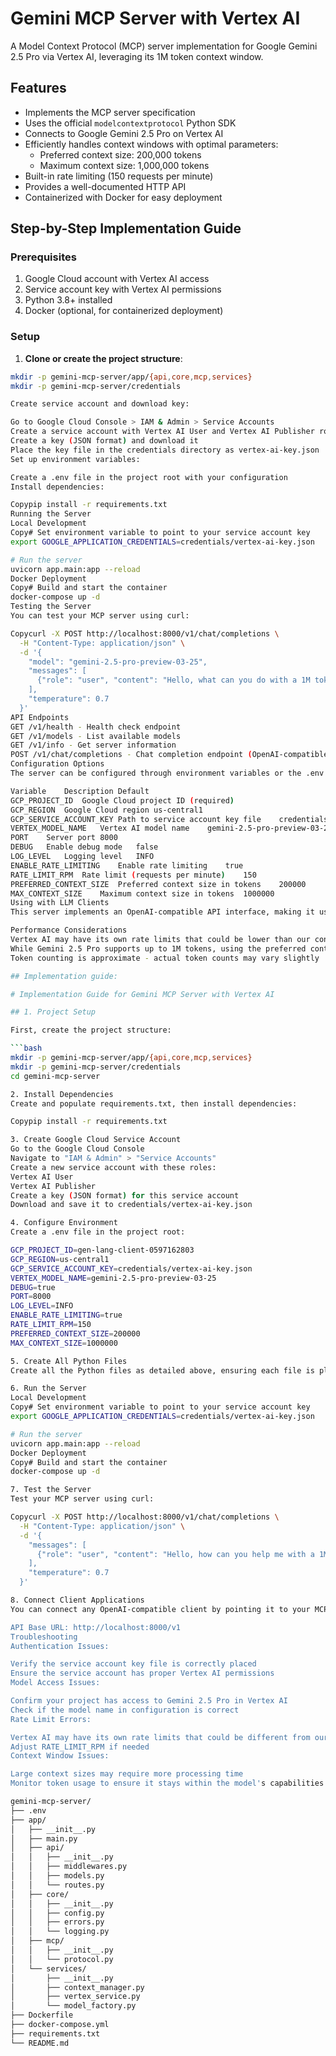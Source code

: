 # Gemini MCP Server with Vertex AI

A Model Context Protocol (MCP) server implementation for Google Gemini 2.5 Pro via Vertex AI, leveraging its 1M token context window.

## Features

- Implements the MCP server specification
- Uses the official `modelcontextprotocol` Python SDK
- Connects to Google Gemini 2.5 Pro on Vertex AI
- Efficiently handles context windows with optimal parameters:
  - Preferred context size: 200,000 tokens
  - Maximum context size: 1,000,000 tokens
- Built-in rate limiting (150 requests per minute)
- Provides a well-documented HTTP API
- Containerized with Docker for easy deployment

## Step-by-Step Implementation Guide

### Prerequisites

1. Google Cloud account with Vertex AI access
2. Service account key with Vertex AI permissions
3. Python 3.8+ installed
4. Docker (optional, for containerized deployment)

### Setup

1. **Clone or create the project structure**:

```bash
mkdir -p gemini-mcp-server/app/{api,core,mcp,services}
mkdir -p gemini-mcp-server/credentials

Create service account and download key:

Go to Google Cloud Console > IAM & Admin > Service Accounts
Create a service account with Vertex AI User and Vertex AI Publisher roles
Create a key (JSON format) and download it
Place the key file in the credentials directory as vertex-ai-key.json
Set up environment variables:

Create a .env file in the project root with your configuration
Install dependencies:

Copypip install -r requirements.txt
Running the Server
Local Development
Copy# Set environment variable to point to your service account key
export GOOGLE_APPLICATION_CREDENTIALS=credentials/vertex-ai-key.json

# Run the server
uvicorn app.main:app --reload
Docker Deployment
Copy# Build and start the container
docker-compose up -d
Testing the Server
You can test your MCP server using curl:

Copycurl -X POST http://localhost:8000/v1/chat/completions \
  -H "Content-Type: application/json" \
  -d '{
    "model": "gemini-2.5-pro-preview-03-25",
    "messages": [
      {"role": "user", "content": "Hello, what can you do with a 1M token context window?"}
    ],
    "temperature": 0.7
  }'
API Endpoints
GET /v1/health - Health check endpoint
GET /v1/models - List available models
GET /v1/info - Get server information
POST /v1/chat/completions - Chat completion endpoint (OpenAI-compatible)
Configuration Options
The server can be configured through environment variables or the .env file:

Variable	Description	Default
GCP_PROJECT_ID	Google Cloud project ID	(required)
GCP_REGION	Google Cloud region	us-central1
GCP_SERVICE_ACCOUNT_KEY	Path to service account key file	credentials/vertex-ai-key.json
VERTEX_MODEL_NAME	Vertex AI model name	gemini-2.5-pro-preview-03-25
PORT	Server port	8000
DEBUG	Enable debug mode	false
LOG_LEVEL	Logging level	INFO
ENABLE_RATE_LIMITING	Enable rate limiting	true
RATE_LIMIT_RPM	Rate limit (requests per minute)	150
PREFERRED_CONTEXT_SIZE	Preferred context size in tokens	200000
MAX_CONTEXT_SIZE	Maximum context size in tokens	1000000
Using with LLM Clients
This server implements an OpenAI-compatible API interface, making it usable with clients that support the OpenAI API format.

Performance Considerations
Vertex AI may have its own rate limits that could be lower than our configured 150 RPM
While Gemini 2.5 Pro supports up to 1M tokens, using the preferred context size of 200K tokens will generally provide better performance
Token counting is approximate - actual token counts may vary slightly

## Implementation guide:

# Implementation Guide for Gemini MCP Server with Vertex AI

## 1. Project Setup

First, create the project structure:

```bash
mkdir -p gemini-mcp-server/app/{api,core,mcp,services}
mkdir -p gemini-mcp-server/credentials
cd gemini-mcp-server

2. Install Dependencies
Create and populate requirements.txt, then install dependencies:

Copypip install -r requirements.txt

3. Create Google Cloud Service Account
Go to the Google Cloud Console
Navigate to "IAM & Admin" > "Service Accounts"
Create a new service account with these roles:
Vertex AI User
Vertex AI Publisher
Create a key (JSON format) for this service account
Download and save it to credentials/vertex-ai-key.json

4. Configure Environment
Create a .env file in the project root:

GCP_PROJECT_ID=gen-lang-client-0597162803
GCP_REGION=us-central1
GCP_SERVICE_ACCOUNT_KEY=credentials/vertex-ai-key.json
VERTEX_MODEL_NAME=gemini-2.5-pro-preview-03-25
DEBUG=true
PORT=8000
LOG_LEVEL=INFO
ENABLE_RATE_LIMITING=true
RATE_LIMIT_RPM=150
PREFERRED_CONTEXT_SIZE=200000
MAX_CONTEXT_SIZE=1000000

5. Create All Python Files
Create all the Python files as detailed above, ensuring each file is placed in its correct directory within the project structure.

6. Run the Server
Local Development
Copy# Set environment variable to point to your service account key
export GOOGLE_APPLICATION_CREDENTIALS=credentials/vertex-ai-key.json

# Run the server
uvicorn app.main:app --reload
Docker Deployment
Copy# Build and start the container
docker-compose up -d

7. Test the Server
Test your MCP server using curl:

Copycurl -X POST http://localhost:8000/v1/chat/completions \
  -H "Content-Type: application/json" \
  -d '{
    "messages": [
      {"role": "user", "content": "Hello, how can you help me with a 1M token context window?"}
    ],
    "temperature": 0.7
  }'

8. Connect Client Applications
You can connect any OpenAI-compatible client by pointing it to your MCP server's endpoint:

API Base URL: http://localhost:8000/v1
Troubleshooting
Authentication Issues:

Verify the service account key file is correctly placed
Ensure the service account has proper Vertex AI permissions
Model Access Issues:

Confirm your project has access to Gemini 2.5 Pro in Vertex AI
Check if the model name in configuration is correct
Rate Limit Errors:

Vertex AI may have its own rate limits that could be different from our configured limits
Adjust RATE_LIMIT_RPM if needed
Context Window Issues:

Large context sizes may require more processing time
Monitor token usage to ensure it stays within the model's capabilities

gemini-mcp-server/
├── .env
├── app/
│   ├── __init__.py
│   ├── main.py
│   ├── api/
│   │   ├── __init__.py
│   │   ├── middlewares.py
│   │   ├── models.py
│   │   └── routes.py
│   ├── core/
│   │   ├── __init__.py
│   │   ├── config.py
│   │   ├── errors.py
│   │   └── logging.py
│   ├── mcp/
│   │   ├── __init__.py
│   │   └── protocol.py
│   └── services/
│       ├── __init__.py
│       ├── context_manager.py
│       ├── vertex_service.py
│       └── model_factory.py
├── Dockerfile
├── docker-compose.yml
├── requirements.txt
└── README.md